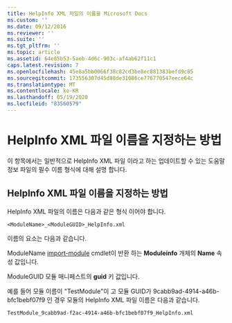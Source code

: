 ```yaml
---
title: HelpInfo XML 파일의 이름을 Microsoft Docs
ms.custom: ''
ms.date: 09/12/2016
ms.reviewer: ''
ms.suite: ''
ms.tgt_pltfrm: ''
ms.topic: article
ms.assetid: 64e85b53-5aeb-4d6c-903c-af4ab62f11c1
caps.latest.revision: 7
ms.openlocfilehash: 45e8a5bb0066f38c82cd3be8ec881383befd9c85
ms.sourcegitcommit: 173556307d45d88de31086ce776770547eece64c
ms.translationtype: MT
ms.contentlocale: ko-KR
ms.lasthandoff: 05/19/2020
ms.locfileid: "83560579"
---
```

# <a name="how-to-name-a-helpinfo-xml-file"></a>HelpInfo XML 파일 이름을 지정하는 방법

이 항목에서는 일반적으로 HelpInfo XML 파일 이라고 하는 업데이트할 수 있는 도움말 정보 파일의 필수 이름 형식에 대해 설명 합니다.

## <a name="how-to-name-a-helpinfo-xml-file"></a>HelpInfo XML 파일 이름을 지정하는 방법

HelpInfo XML 파일의 이름은 다음과 같은 형식 이어야 합니다.

`<ModuleName>_<ModuleGUID>_HelpInfo.xml`

이름의 요소는 다음과 같습니다.

ModuleName [import-module](/powershell/module/Microsoft.PowerShell.Core/Get-Module) cmdlet이 반환 하는 **Moduleinfo** 개체의 **Name** 속성 값입니다.

ModuleGUID 모듈 매니페스트의 **guid** 키 값입니다.

예를 들어 모듈 이름이 "TestModule"이 고 모듈 GUID가 9cabb9ad-4914-a46b-bfc1bebf07f9 인 경우 모듈의 HelpInfo XML 파일 이름은 다음과 같습니다.

`TestModule_9cabb9ad-f2ac-4914-a46b-bfc1bebf07f9_HelpInfo.xml`
